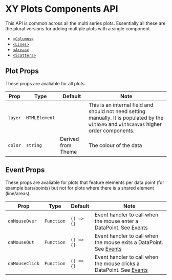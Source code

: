 # XY Plots Components API

This API is common across all the multi series plots. Essentially all these are the plural versions for adding multiple plots with a single component.

-   [`<Columns>`](Columns.md)
-   [`<Lines>`](Lines.md)
-   [`<Areas>`](Areas.md)
-   [`<Scatters>`](Scatters.md)

## Plot Props

These props are avaliable for all plots.

| Prop    | Type          | Default            | Note                                                                                                                                       |
| ------- | ------------- | ------------------ | ------------------------------------------------------------------------------------------------------------------------------------------ |
| `layer` | `HTMLElement` |                    | This is an internal field and should not need setting manually. It is populated by the `withSVG` and `withCanvas` higher order components. |
| `color` | `string`      | Derived from Theme | The colour of the data                                                                                                                     |

## Event Props

These props are avaliable for plots that feature elements per data point (for example bars/points) but not for plots where there is a shared element (line/areas).

| Prop           | Type       | Default    | Note                                                                             |
| -------------- | ---------- | ---------- | -------------------------------------------------------------------------------- |
| `onMouseOver`  | `Function` | `() => {}` | Event handler to call when the mouse enter a DataPoint. See [Events](Events.md)  |
| `onMouseOut`   | `Function` | `() => {}` | Event handler to call when the mouse exits a DataPoint. See [Events](Events.md)  |
| `onMouseClick` | `Function` | `() => {}` | Event handler to call when the mouse clicks a DataPoint. See [Events](Events.md) |
